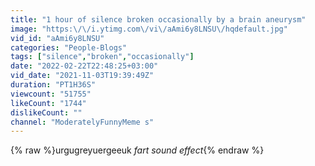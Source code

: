 ```yaml
---
title: "1 hour of silence broken occasionally by a brain aneurysm"
image: "https:\/\/i.ytimg.com\/vi\/aAmi6y8LNSU\/hqdefault.jpg"
vid_id: "aAmi6y8LNSU"
categories: "People-Blogs"
tags: ["silence","broken","occasionally"]
date: "2022-02-22T22:48:25+03:00"
vid_date: "2021-11-03T19:39:49Z"
duration: "PT1H36S"
viewcount: "51755"
likeCount: "1744"
dislikeCount: ""
channel: "ModeratelyFunnyMeme s"
---
```

{% raw %}urgugreyuergeeuk *fart sound effect*{% endraw %}
